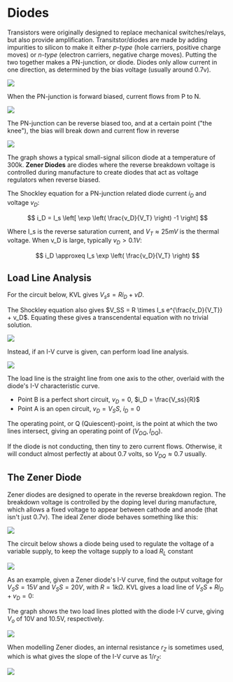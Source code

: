 # Diodes

Transistors were originally designed to replace mechanical switches/relays, but also provide amplification. Transitstor/diodes are made by adding impurities to silicon to make it either _p-type_ (hole carriers, positive charge moves) or _n-type_ (electron carriers, negative charge moves). Putting the two together makes a PN-junction, or diode. Diodes only allow current in one direction, as determined by the bias voltage (usually around 0.7v).

![](./img/pn-junction.png)

When the PN-junction is forward biased, current flows from P to N.

![](./img/forward-bias.png)

The PN-junction can be reverse biased too, and at a certain point ("the knee"), the bias will break down and current flow in reverse

![](./img/reverse-breakdown.png)

The graph shows a typical small-signal silicon diode at a temperature of 300k. **Zener Diodes** are diodes where the reverse breakdown voltage is controlled during manufacture to create diodes that act as voltage regulators when reverse biased.

The Shockley equation for a PN-junction related diode current $i_D$ and voltage $v_D$:

$$
i_D = I_s \left[ \exp \left( \frac{v_D}{V_T} \right) -1 \right]
$$

Where I_s is the reverse saturation current, and $V_T \approx 25 mV$ is the thermal voltage. When v_D is large, typically $v_D > 0.1V$:

$$
i_D \approxeq I_s  \exp \left( \frac{v_D}{V_T} \right)
$$

## Load Line Analysis

For the circuit below, KVL gives $V_ss = Ri_D + vD$.

The Shockley equation also gives $V_SS = R \times I_s e^{\frac{v_D}{V_T}} + v_D$. Equating these gives a transcendental equation with no trivial solution.

![](./img/diode-circuit.png)

Instead, if an I-V curve is given, can perform load line analysis.

![](./img/load-line.png)

The load line is the straight line from one axis to the other, overlaid with the diode's I-V characteristic curve.

- Point B is a perfect short circuit, $v_D = 0$, $i_D = \frac{V_ss}{R}$
- Point A is an open circuit, $v_D = V_SS$, $i_D = 0$

The operating point, or Q (Quiescent)-point, is the point at which the two lines intersect, giving an operating point of $(V_{DQ},I_{DQ})$.

If the diode is not conducting, then tiny to zero current flows. Otherwise, it will conduct almost perfectly at about 0.7 volts, so $V_{DQ} \approx 0.7$ usually.

## The Zener Diode

Zener diodes are designed to operate in the reverse breakdown region. The breakdown voltage is controlled by the doping level during manufacture, which allows a fixed voltage to appear between cathode and anode (that isn't just 0.7v). The ideal Zener diode behaves something like this:

![](./img/zener.png)

The circuit below shows a diode being used to regulate the voltage of a variable supply, to keep the voltage supply to a load $R_L$ constant

![](./img/regulator.png)

As an example, given a Zener diode's I-V curve, find the output voltage for $V_SS = 15V$ and $V_SS = 20V$, with $R=1k\Omega$. KVL gives a load line of $V_SS + Ri_D + v_D = 0$:

The graph shows the two load lines plotted with the diode I-V curve, giving $V_o$ of 10V and 10.5V, respectively.

![](./img/zener-load-line.png)

When modelling Zener diodes, an internal resistance $r_Z$ is sometimes used, which is what gives the slope of the I-V curve as $1/r_Z$:

![](./img/zener-model.png)
